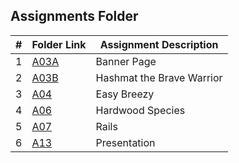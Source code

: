 ##  Assignments Folder

|   #   | Folder Link | Assignment Description |
| :---: | ----------- | ---------------------- |
|   1   |    [A03A](https://github.com/tranvex/4883-PT-Helal/tree/main/Assignments/A03A%20-%20Banner)| Banner Page|
|   2   |    [A03B](https://github.com/tranvex/4883-PT-Helal/tree/main/Assignments/A03B%20-%20Hashmat)| Hashmat the Brave Warrior|
|   3   |    [A04](https://github.com/tranvex/4883-PT-Helal/tree/main/Assignments/A04%20-%20Easy%20Breezy)| Easy Breezy|
|   4   |    [A06](https://github.com/tranvex/4883-PT-Helal/tree/main/Assignments/A06%20-%20Hardwood%20Species)| Hardwood Species|
|   5   |    [A07](https://github.com/tranvex/4883-PT-Helal/tree/main/Assignments/A07%20-%20Rails)| Rails|
|   6   |    [A13](https://github.com/tranvex/4883-PT-Helal/tree/main/Assignments/A13%20-%20Presentation)| Presentation|
